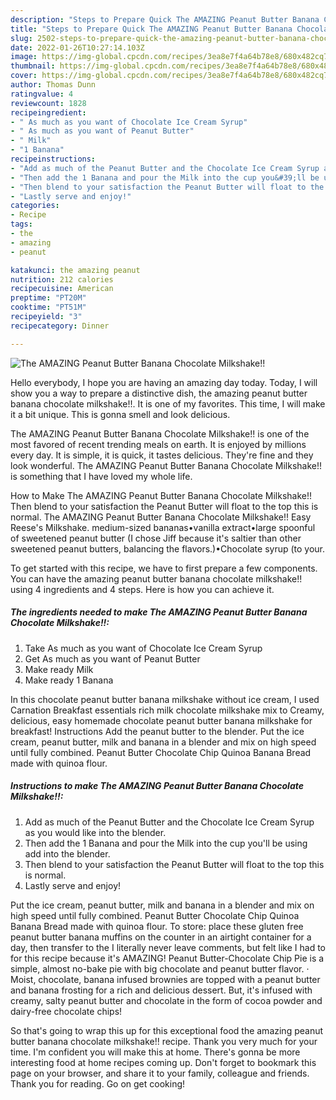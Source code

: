 ```yaml
---
description: "Steps to Prepare Quick The AMAZING Peanut Butter Banana Chocolate Milkshake!!"
title: "Steps to Prepare Quick The AMAZING Peanut Butter Banana Chocolate Milkshake!!"
slug: 2502-steps-to-prepare-quick-the-amazing-peanut-butter-banana-chocolate-milkshake
date: 2022-01-26T10:27:14.103Z
image: https://img-global.cpcdn.com/recipes/3ea8e7f4a64b78e8/680x482cq70/the-amazing-peanut-butter-banana-chocolate-milkshake-recipe-main-photo.jpg
thumbnail: https://img-global.cpcdn.com/recipes/3ea8e7f4a64b78e8/680x482cq70/the-amazing-peanut-butter-banana-chocolate-milkshake-recipe-main-photo.jpg
cover: https://img-global.cpcdn.com/recipes/3ea8e7f4a64b78e8/680x482cq70/the-amazing-peanut-butter-banana-chocolate-milkshake-recipe-main-photo.jpg
author: Thomas Dunn
ratingvalue: 4
reviewcount: 1828
recipeingredient:
- " As much as you want of Chocolate Ice Cream Syrup"
- " As much as you want of Peanut Butter"
- " Milk"
- "1 Banana"
recipeinstructions:
- "Add as much of the Peanut Butter and the Chocolate Ice Cream Syrup as you would like into the blender."
- "Then add the 1 Banana and pour the Milk into the cup you&#39;ll be using add into the blender."
- "Then blend to your satisfaction the Peanut Butter will float to the top this is normal."
- "Lastly serve and enjoy!"
categories:
- Recipe
tags:
- the
- amazing
- peanut

katakunci: the amazing peanut 
nutrition: 212 calories
recipecuisine: American
preptime: "PT20M"
cooktime: "PT51M"
recipeyield: "3"
recipecategory: Dinner

---
```



![The AMAZING Peanut Butter Banana Chocolate Milkshake!!](https://img-global.cpcdn.com/recipes/3ea8e7f4a64b78e8/680x482cq70/the-amazing-peanut-butter-banana-chocolate-milkshake-recipe-main-photo.jpg)

Hello everybody, I hope you are having an amazing day today. Today, I will show you a way to prepare a distinctive dish, the amazing peanut butter banana chocolate milkshake!!. It is one of my favorites. This time, I will make it a bit unique. This is gonna smell and look delicious.

The AMAZING Peanut Butter Banana Chocolate Milkshake!! is one of the most favored of recent trending meals on earth. It is enjoyed by millions every day. It is simple, it is quick, it tastes delicious. They're fine and they look wonderful. The AMAZING Peanut Butter Banana Chocolate Milkshake!! is something that I have loved my whole life.

How to Make The AMAZING Peanut Butter Banana Chocolate Milkshake!! Then blend to your satisfaction the Peanut Butter will float to the top this is normal. The AMAZING Peanut Butter Banana Chocolate Milkshake!! Easy Reese&#39;s Milkshake. medium-sized bananas•vanilla extract•large spoonful of sweetened peanut butter (I chose Jiff because it&#39;s saltier than other sweetened peanut butters, balancing the flavors.)•Chocolate syrup (to your.


To get started with this recipe, we have to first prepare a few components. You can have the amazing peanut butter banana chocolate milkshake!! using 4 ingredients and 4 steps. Here is how you can achieve it.

<!--inarticleads1-->

##### The ingredients needed to make The AMAZING Peanut Butter Banana Chocolate Milkshake!!:

1. Take  As much as you want of Chocolate Ice Cream Syrup
1. Get  As much as you want of Peanut Butter
1. Make ready  Milk
1. Make ready 1 Banana


In this chocolate peanut butter banana milkshake without ice cream, I used Carnation Breakfast essentials rich milk chocolate milkshake mix to Creamy, delicious, easy homemade chocolate peanut butter banana milkshake for breakfast! Instructions Add the peanut butter to the blender. Put the ice cream, peanut butter, milk and banana in a blender and mix on high speed until fully combined. Peanut Butter Chocolate Chip Quinoa Banana Bread made with quinoa flour. 

<!--inarticleads2-->

##### Instructions to make The AMAZING Peanut Butter Banana Chocolate Milkshake!!:

1. Add as much of the Peanut Butter and the Chocolate Ice Cream Syrup as you would like into the blender.
1. Then add the 1 Banana and pour the Milk into the cup you&#39;ll be using add into the blender.
1. Then blend to your satisfaction the Peanut Butter will float to the top this is normal.
1. Lastly serve and enjoy!


Put the ice cream, peanut butter, milk and banana in a blender and mix on high speed until fully combined. Peanut Butter Chocolate Chip Quinoa Banana Bread made with quinoa flour. To store: place these gluten free peanut butter banana muffins on the counter in an airtight container for a day, then transfer to the I literally never leave comments, but felt like I had to for this recipe because it&#39;s AMAZING! Peanut Butter-Chocolate Chip Pie is a simple, almost no-bake pie with big chocolate and peanut butter flavor. · Moist, chocolate, banana infused brownies are topped with a peanut butter and banana frosting for a rich and delicious dessert. But, it&#39;s infused with creamy, salty peanut butter and chocolate in the form of cocoa powder and dairy-free chocolate chips! 

So that's going to wrap this up for this exceptional food the amazing peanut butter banana chocolate milkshake!! recipe. Thank you very much for your time. I'm confident you will make this at home. There's gonna be more interesting food at home recipes coming up. Don't forget to bookmark this page on your browser, and share it to your family, colleague and friends. Thank you for reading. Go on get cooking!
